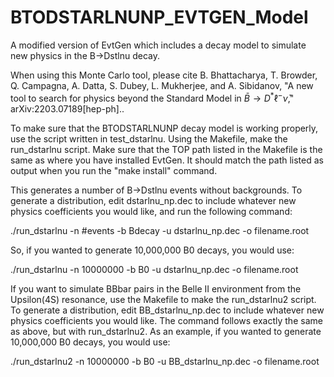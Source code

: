 # BTODSTARLNUNP_EVTGEN_Model
A modified version of EvtGen which includes a decay model to simulate new physics in the B->Dstlnu decay.

When using this Monte Carlo tool, please cite B. Bhattacharya, T. Browder, Q. Campagna, A. Datta, S. Dubey, L. Mukherjee, and A. Sibidanov, "A new tool to search for physics beyond the Standard Model in ${\bar B} \to D^* \ell^- {\bar\nu}$," arXiv:2203.07189[hep-ph]..

To make sure that the BTODSTARLNUNP decay model is working properly, use the script written in test_dstarlnu. Using the Makefile, make the run_dstarlnu script. Make sure that the TOP path listed in the Makefile is the same as where you have installed EvtGen. It should match the path listed as output when you run the "make install" command.

This generates a number of B->Dstlnu events without backgrounds. To generate a distribution, edit dstarlnu_np.dec to include whatever new physics coefficients you would like, and run the following command:

./run_dstarlnu -n #events -b Bdecay -u dstarlnu_np.dec -o filename.root

So, if you wanted to generate 10,000,000 B0 decays, you would use:

./run_dstarlnu -n 10000000 -b B0 -u dstarlnu_np.dec -o filename.root

If you want to simulate BBbar pairs in the Belle II environment from the Upsilon(4S) resonance, use the Makefile to make the run_dstarlnu2 script. To generate a distribution, edit BB_dstarlnu_np.dec to include whatever new physics coefficients you would like. The command follows exactly the same as above, but with run_dstarlnu2. As an example, if you wanted to generate 10,000,000 B0 decays, you would use:

./run_dstarlnu2 -n 10000000 -b B0 -u BB_dstarlnu_np.dec -o filename.root
